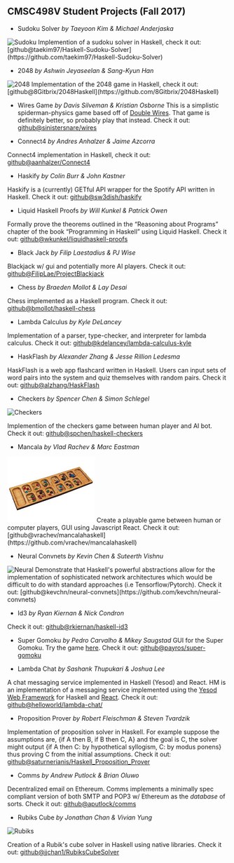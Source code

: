 CMSC498V Student Projects (Fall 2017)
-------------------------------------

- Sudoku Solver *by Taeyoon Kim & Michael Anderjaska*

<img src="https://camo.githubusercontent.com/d9b8c48683900afe9f3101ff3f647906c99d17ee/68747470733a2f2f75706c6f61642e77696b696d656469612e6f72672f77696b6970656469612f636f6d6d6f6e732f7468756d622f652f65302f5375646f6b755f50757a7a6c655f62795f4c32472d32303035303731345f7374616e64617264697a65645f6c61796f75742e7376672f3132303070782d5375646f6b755f50757a7a6c655f62795f4c32472d32303035303731345f7374616e64617264697a65645f6c61796f75742e7376672e706e67" alt="Sudoku" style="width: 200px;"/>
Implemention of a sudoku solver in Haskell, 
check it out:
[github@taekim97/Haskell-Sudoku-Solver](https://github.com/taekim97/Haskell-Sudoku-Solver)

- 2048 *by Ashwin Jeyaseelan & Sang-Kyun Han*

<img src="https://user-images.githubusercontent.com/11791254/33588803-c51f3310-d942-11e7-9d33-38c06214465c.png" alt="2048" style="width: 200px;"/>
Implementation of the 2048 game in Haskell, 
check it out: 
[github@8Gitbrix/2048Haskell](https://github.com/8Gitbrix/2048Haskell)

- Wires Game *by Davis Silveman & Kristian Osborne* 
This is a simplistic spiderman-physics game based off of [Double Wires](http://www.freewebarcade.com/game/double-wires/). That game is definitely better, so probably play that instead.
Check it out:
[github@sinistersnare/wires](https://github.com/sinistersnare/wires)

- Connect4 *by Andres Anhalzer & Jaime Azcorra*

Connect4 implementation in Haskell, 
check it out: 
[github@aanhalzer/Connect4](https://github.com/aanhalzer/Connect4)

- Haskify *by Colin Burr & John Kastner*

Haskify is a (currently) GETful API wrapper for the Spotify API written in Haskell. 
Check it out: 
[github@sw3dish/haskify](https://github.com/sw3dish/haskify)


- Liquid Haskell Proofs *by Will Kunkel & Patrick Owen*

Formally prove the theorems outlined in the “Reasoning about Programs” chapter of the book “Programming in Haskell” using Liquid Haskell.
Check it out: 
[github@wkunkel/liquidhaskell-proofs](https://github.com/wkunkel/liquidhaskell-proofs)

- Black Jack *by Filip Laestadius & PJ Wise*

Blackjack w/ gui and potentially more AI players.
Check it out: 
[github@FilipLae/ProjectBlackjack](https://github.com/FilipLae/ProjectBlackjack)

- Chess *by Braeden Mollot & Lay Desai*

Chess implemented as a Haskell program.
Check it out: 
[github@bmollot/haskell-chess](https://github.com/bmollot/haskell-chess)

- Lambda Calculus *by Kyle DeLancey*

Ιmplementation of a 
parser, type-checker, and interpreter for lambda calculus. 
Check it out: 
[github@kdelancey/lambda-calculus-kyle](https://github.com/kdelancey/lambda-calculus-kyle/tree/master/src)


- HaskFlash *by Alexander Zhang & Jesse Rillion Ledesma*

HaskFlash is a web app flashcard written in Haskell. Users can input sets of word pairs into the system and quiz themselves with random pairs.
Check it out: 
[github@alzhang/HaskFlash](https://github.com/alzhang/HaskFlash)

- Checkers *by Spencer Chen & Simon Schlegel*

<img src="https://camo.githubusercontent.com/83e864b5f3d668316ea6fd0435b96a57419bc289/68747470733a2f2f63646e2e706978616261792e636f6d2f70686f746f2f323031322f30342f31322f31322f35342f636865636b65722d32393931315f3936305f3732302e706e67" alt="Checkers" style="width: 200px;"/>

Implemention of the checkers game between human player and AI bot. 
Check it out: 
[github@spchen/haskell-checkers](https://github.com/spchen/haskell-checkers)

- Mancala *by Vlad Rachev & Marc Eastman*

<img src="https://raw.githubusercontent.com/vrachev/mancalahaskell/master/mancala.jpg" alt="Checkers" style="width: 200px;"/>
Create a playable game between human or computer players, GUI using Javascript React.
Check it out:
[github@vrachev/mancalahaskell](https://github.com/vrachev/mancalahaskell)

- Neural Convnets *by Kevin Chen & Suteerth Vishnu*

<img src="https://user-images.githubusercontent.com/13123651/33686363-a47288f4-daa2-11e7-867f-351855631fc2.jpg" alt="Neural" style="width: 200px;"/>
Demonstrate that Haskell's powerful abstractions allow for the implementation of sophisticated network architectures which would be difficult to do with standard approaches (i.e Tensorflow/Pytorch).
Check it out: 
[github@kevchn/neural-convnets](https://github.com/kevchn/neural-convnets)

- Id3 *by Ryan Kiernan & Nick Condron*

Check it out:
[github@rkiernan/haskell-id3](https://github.com/rkiernan/haskell-id3)

- Super Gomoku *by Pedro Carvalho & Mikey Saugstad*
GUI for the Super Gomoku. Try the game [here](https://super-gomoku.herokuapp.com/).
Check it out: 
[github@payros/super-gomoku](https://github.com/payros/super-gomoku)

- Lambda Chat *by Sashank Thupukari & Joshua Lee*

A chat messaging service implemented in Haskell (Yesod) and React.
HM is an implementation of a messaging service implemented using the [Yesod Web Framework](https://www.yesodweb.com/) for Haskell and [React](https://reactjs.org/).
Check it out:
[github@helloworld/lambda-chat/
](https://github.com/helloworld/lambda-chat/)

- Proposition Prover *by Robert Fleischman & Steven Tvardzik*

Implementation of proposition solver in Haskell.
For example suppose the assumptions are, {if A then B, if B then C, A} and the goal is C, the solver might output {if A then C: by hypothetical syllogism, C: by modus ponens} thus proving C from the initial assumptions.
Check it out: 
[github@saturnerianis/Haskell_Proposition_Prover](https://github.com/saturnerianis/Haskell_Proposition_Prover)

- Comms *by Andrew Putlock & Brian Oluwo*

Decentralized email on Ethereum.
Comms implements a minimally spec compliant version of both SMTP and POP3 w/ Ethereum as the *database* of sorts.
Check it out:
[github@aputlock/comms](https://github.com/aputlock/comms)

- Rubiks Cube *by Jonathan Chan & Vivian Yung*

<img src="https://camo.githubusercontent.com/94c36484acf85d68e5c38af606b63c351b1a3f72/68747470733a2f2f617a736369746563682e636f6d2f2f77702d636f6e74656e742f75706c6f6164732f323031342f30352f727562696b736c6f676f2e6a7067" alt="Rubiks" style="width: 200px;"/>

Creation of a Rubik's cube solver in Haskell using native libraries.
Check it out:
[github@jjchan1/RubiksCubeSolver](https://github.com/jjchan1/RubiksCubeSolver
)



